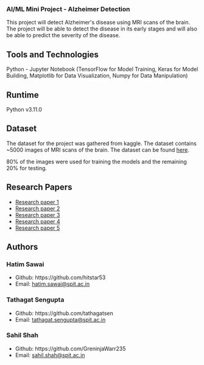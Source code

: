 ### AI/ML Mini Project - Alzheimer Detection
This project will detect Alzheimer's disease using MRI scans of the brain. The project will be able to detect the disease in its early stages and will also be able to predict the severity of the disease.

## Tools and Technologies
Python - Jupyter Notebook (TensorFlow for Model Training, Keras for Model Building, Matplotlib for Data Visualization, Numpy for Data Manipulation)

## Runtime
Python v3.11.0

## Dataset
The dataset for the project was gathered from kaggle. The dataset contains ~5000 images of MRI scans of the brain. The dataset can be found [here](https://www.kaggle.com/tourist55/alzheimers-dataset-4-class-of-images).

80% of the images were used for training the models and the remaining 20% for testing.

## Research Papers
- [Research paper 1](https://ieeexplore.ieee.org/document/9328072)
- [Research paper 2](https://ieeexplore.ieee.org/document/10008269)
- [Research paper 3](https://ieeexplore.ieee.org/document/9765267)
- [Research paper 4](https://ieeexplore.ieee.org/document/9670891)
- [Research paper 5](https://www.researchgate.net/publication/344010383_Alzheimer's_Disease_Detection_using_MRI_Scan_Images_and_Deep_Learning)

## Authors
### Hatim Sawai
<ul>
<li>Github: https://github.com/hitstar53</li>
  <li>Email: <a href="mailto:hatim.sawai@spit.ac.in">hatim.sawai@spit.ac.in</a></li>
</ul>

### Tathagat Sengupta
<ul>
<li>Github: https://github.com/tathagatsen</li>
  <li>Email: <a href="mailto:tathagat.sengupta@spit.ac.in">tathagat.sengupta@spit.ac.in</a></li>
</ul>

### Sahil Shah
<ul>
<li>Github: https://github.com/GreninjaWarr235</li>
  <li>Email: <a href="mailto:sahil.shah@spit.ac.in">sahil.shah@spit.ac.in</a></li>
</ul>
